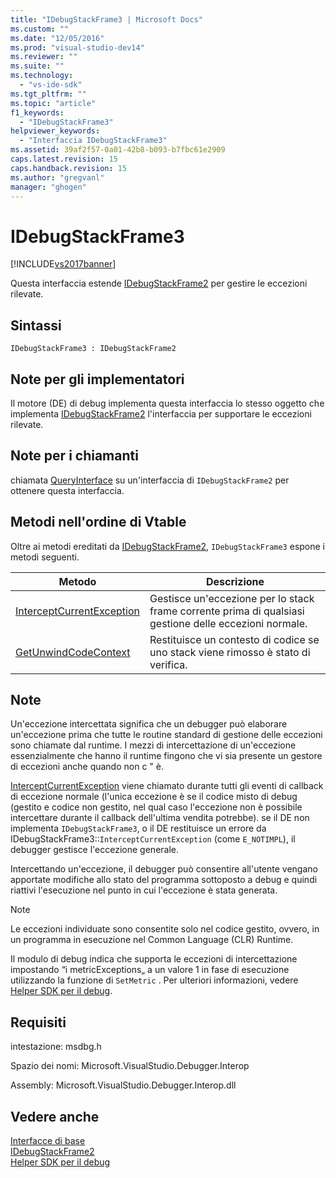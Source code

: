 ```yaml
---
title: "IDebugStackFrame3 | Microsoft Docs"
ms.custom: ""
ms.date: "12/05/2016"
ms.prod: "visual-studio-dev14"
ms.reviewer: ""
ms.suite: ""
ms.technology: 
  - "vs-ide-sdk"
ms.tgt_pltfrm: ""
ms.topic: "article"
f1_keywords: 
  - "IDebugStackFrame3"
helpviewer_keywords: 
  - "Interfaccia IDebugStackFrame3"
ms.assetid: 39af2f57-0a01-42b8-b093-b7fbc61e2909
caps.latest.revision: 15
caps.handback.revision: 15
ms.author: "gregvanl"
manager: "ghogen"
---
```

# IDebugStackFrame3
[!INCLUDE[vs2017banner](../../../code-quality/includes/vs2017banner.md)]

Questa interfaccia estende [IDebugStackFrame2](../../../extensibility/debugger/reference/idebugstackframe2.md) per gestire le eccezioni rilevate.  
  
## Sintassi  
  
```  
IDebugStackFrame3 : IDebugStackFrame2  
```  
  
## Note per gli implementatori  
 Il motore \(DE\) di debug implementa questa interfaccia lo stesso oggetto che implementa [IDebugStackFrame2](../../../extensibility/debugger/reference/idebugstackframe2.md) l'interfaccia per supportare le eccezioni rilevate.  
  
## Note per i chiamanti  
 chiamata [QueryInterface](/visual-cpp/atl/queryinterface) su un'interfaccia di `IDebugStackFrame2` per ottenere questa interfaccia.  
  
## Metodi nell'ordine di Vtable  
 Oltre ai metodi ereditati da [IDebugStackFrame2](../../../extensibility/debugger/reference/idebugstackframe2.md), `IDebugStackFrame3` espone i metodi seguenti.  
  
|Metodo|Descrizione|  
|------------|-----------------|  
|[InterceptCurrentException](../../../extensibility/debugger/reference/idebugstackframe3-interceptcurrentexception.md)|Gestisce un'eccezione per lo stack frame corrente prima di qualsiasi gestione delle eccezioni normale.|  
|[GetUnwindCodeContext](../../../extensibility/debugger/reference/idebugstackframe3-getunwindcodecontext.md)|Restituisce un contesto di codice se uno stack viene rimosso è stato di verifica.|  
  
## Note  
 Un'eccezione intercettata significa che un debugger può elaborare un'eccezione prima che tutte le routine standard di gestione delle eccezioni sono chiamate dal runtime.  I mezzi di intercettazione di un'eccezione essenzialmente che hanno il runtime fingono che vi sia presente un gestore di eccezioni anche quando non c " è.  
  
 [InterceptCurrentException](../../../extensibility/debugger/reference/idebugstackframe3-interceptcurrentexception.md) viene chiamato durante tutti gli eventi di callback di eccezione normale \(l'unica eccezione è se il codice misto di debug \(gestito e codice non gestito, nel qual caso l'eccezione non è possibile intercettare durante il callback dell'ultima vendita potrebbe\).  se il DE non implementa `IDebugStackFrame3`, o il DE restituisce un errore da IDebugStackFrame3::`InterceptCurrentException` \(come `E_NOTIMPL`\), il debugger gestisce l'eccezione generale.  
  
 Intercettando un'eccezione, il debugger può consentire all'utente vengano apportate modifiche allo stato del programma sottoposto a debug e quindi riattivi l'esecuzione nel punto in cui l'eccezione è stata generata.  
  
> [!NOTE]
>  Le eccezioni individuate sono consentite solo nel codice gestito, ovvero, in un programma in esecuzione nel Common Language \(CLR\) Runtime.  
  
 Il modulo di debug indica che supporta le eccezioni di intercettazione impostando “i metricExceptions„ a un valore 1 in fase di esecuzione utilizzando la funzione di `SetMetric` .  Per ulteriori informazioni, vedere [Helper SDK per il debug](../../../extensibility/debugger/reference/sdk-helpers-for-debugging.md).  
  
## Requisiti  
 intestazione: msdbg.h  
  
 Spazio dei nomi: Microsoft.VisualStudio.Debugger.Interop  
  
 Assembly: Microsoft.VisualStudio.Debugger.Interop.dll  
  
## Vedere anche  
 [Interfacce di base](../../../extensibility/debugger/reference/core-interfaces.md)   
 [IDebugStackFrame2](../../../extensibility/debugger/reference/idebugstackframe2.md)   
 [Helper SDK per il debug](../../../extensibility/debugger/reference/sdk-helpers-for-debugging.md)
